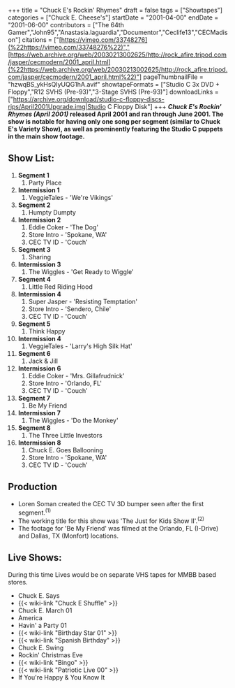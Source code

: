 +++
title = "Chuck E's Rockin' Rhymes"
draft = false
tags = ["Showtapes"]
categories = ["Chuck E. Cheese's"]
startDate = "2001-04-00"
endDate = "2001-06-00"
contributors = ["The 64th Gamer","John95","Anastasia.laguardia","Documentor","Ceclife13","CECMadison"]
citations = ["[https://vimeo.com/33748276](%22https://vimeo.com/33748276%22)","[https://web.archive.org/web/20030213002625/http://rock_afire.tripod.com/jasper/cecmodern/2001_april.html](%22https://web.archive.org/web/20030213002625/http://rock_afire.tripod.com/jasper/cecmodern/2001_april.html%22)"]
pageThumbnailFile = "hzwqBS_ykHsQIyUQG1hA.avif"
showtapeFormats = ["Studio C 3x DVD + Floppy","R12 SVHS (Pre-93)","3-Stage SVHS (Pre-93)"]
downloadLinks = ["https://archive.org/download/studio-c-floppy-discs-rips/April2001Upgrade.img|Studio C Floppy Disk"]
+++
***Chuck E's Rockin' Rhymes (April 2001)* released April 2001 and ran through June 2001.
The show is notable for having only one song per segment (similar to Chuck E's Variety Show), as well as prominently featuring the Studio C puppets in the main show footage.**

## Show List:

1.  **Segment 1**
    1.  Party Place
2.  **Intermission 1**
    1.  VeggieTales - 'We're Vikings'
3.  **Segment 2**
    1.  Humpty Dumpty
4.  **Intermission 2**
    1.  Eddie Coker - 'The Dog'
    2.  Store Intro - 'Spokane, WA'
    3.  CEC TV ID - 'Couch'
5.  **Segment 3**
    1.  Sharing
6.  **Intermission 3**
    1.  The Wiggles - 'Get Ready to Wiggle'
7.  **Segment 4**
    1.  Little Red Riding Hood
8.  **Intermission 4**
    1.  Super Jasper - 'Resisting Temptation'
    2.  Store Intro - 'Sendero, Chile'
    3.  CEC TV ID - 'Couch'
9.  **Segment 5**
    1.  Think Happy
10. **Intermission 4**
    1.  VeggieTales - 'Larry's High Silk Hat'
11. **Segment 6**
    1.  Jack & Jill
12. **Intermission 6**
    1.  Eddie Coker - 'Mrs. Gillafrudnick'
    2.  Store Intro - 'Orlando, FL'
    3.  CEC TV ID - 'Couch'
13. **Segment 7**
    1.  Be My Friend
14. **Intermission 7**
    1.  The Wiggles - 'Do the Monkey'
15. **Segment 8**
    1.  The Three Little Investors
16. **Intermission 8**
    1.  Chuck E. Goes Ballooning
    2.  Store Intro - 'Spokane, WA'
    3.  CEC TV ID - 'Couch'

## Production

- Loren Soman created the CEC TV 3D bumper seen after the first segment.<sup>(1)</sup>
- The working title for this show was 'The Just for Kids Show II'.<sup>(2)</sup>
- The footage for 'Be My Friend' was filmed at the Orlando, FL (I-Drive) and Dallas, TX (Monfort) locations.

## Live Shows:

During this time Lives would be on separate VHS tapes for MMBB based stores.

- Chuck E. Says
- {{< wiki-link "Chuck E Shuffle" >}}
- Chuck E. March 01
- America
- Havin' a Party 01
- {{< wiki-link "Birthday Star 01" >}}
- {{< wiki-link "Spanish Birthday" >}}
- Chuck E. Swing
- Rockin' Christmas Eve
- {{< wiki-link "Bingo" >}}
- {{< wiki-link "Patriotic Live 00" >}}
- If You're Happy & You Know It
